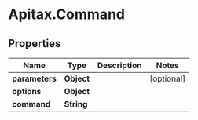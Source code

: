 # Apitax.Command

## Properties
Name | Type | Description | Notes
------------ | ------------- | ------------- | -------------
**parameters** | **Object** |  | [optional] 
**options** | **Object** |  | 
**command** | **String** |  | 



